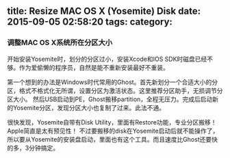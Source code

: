title: Resize MAC OS X (Yosemite) Disk
date: 2015-09-05 02:58:20
tags:
category:
---
### 调整MAC OS X系统所在分区大小

开始安装Yosemite时，划分的分区过小，安装Xcode和IOS SDK时磁盘已经不够。作为爱偷懒的程序员，自然是能不重新安装最好不重装。

第一个想到的办法是Windows时代常用的Ghost。首先新划分一个合适大小的分区，格式不格式化无所谓，设置分区为激活状态。这里推荐分区助手，无损调节分区大小。
然后USB启动到PE，Ghost搬移partition，全程无压力。完成后启动新的Yosemite分区，发现分区大小也复制了过来。此法不通。

很快发现，Yosemite自带有Disk Utility，里面有Restore功能，专业分区搬移！Apple简直是太有预见性！
不过要搬移的disk在Yosemite启动后就不能操作了，所以要从Yosemite的安装盘启动，里面也有这个工具。而且速度比Ghost还要快的多，3分钟搞定。